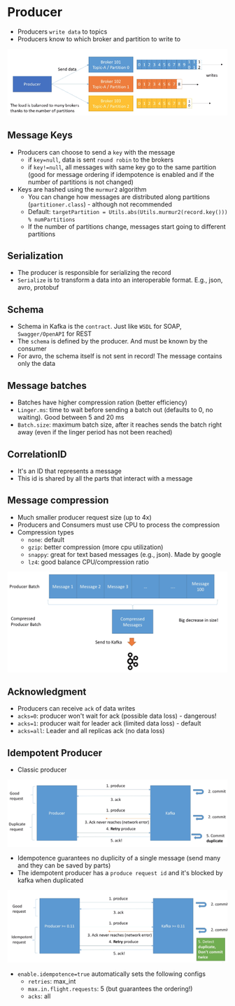 # Producer

- Producers `write data` to topics
- Producers know to which broker and partition to write to

![Producer](.images/producer.png)

## Message Keys

- Producers can choose to send a `key` with the message
  - if `key=null`, data is sent `round robin` to the brokers
  - if `key!=null`, all messages with same key go to the same partition (good for message ordering if idempotence is enabled and if the number of partitions is not changed)
- Keys are hashed using the `murmur2` algorithm
  - You can change how messages are distributed along partitions (`partitioner.class`) - although not recommended
  - Default: `targetPartition = Utils.abs(Utils.murmur2(record.key())) % numPartitions`
  - If the number of partitions change, messages start going to different partitions

## Serialization

- The producer is responsible for serializing the record
- `Serialize` is to transform a data into an interoperable format. E.g., json, avro, protobuf

## Schema

- Schema in Kafka is the `contract`. Just like `WSDL` for SOAP, `Swagger/OpenAPI` for REST
- The `schema` is defined by the producer. And must be known by the consumer
- For avro, the schema itself is not sent in record! The message contains only the data

## Message batches

- Batches have higher compression ration (better efficiency)
- `Linger.ms`: time to wait before sending a batch out (defaults to 0, no waiting). Good between 5 and 20 ms
- `Batch.size`: maximum batch size, after it reaches sends the batch right away (even if the linger period has not been reached)

## CorrelationID

- It's an ID that represents a message
- This id is shared by all the parts that interact with a message

## Message compression

- Much smaller producer request size (up to 4x)
- Producers and Consumers must use CPU to process the compression
- Compression types
  - `none`: default
  - `gzip`: better compression (more cpu utilization)
  - `snappy`: great for text based messages (e.g., json). Made by google
  - `lz4`: good balance CPU/compression ratio

![Message Compression](.images/message-compression.png)

## Acknowledgment

- Producers can receive `ack` of data writes
- `acks=0`: producer won't wait for ack (possible data loss) - dangerous!
- `acks=1`: producer wait for leader ack (limited data loss) - default
- `acks=all`: Leader and all replicas ack (no data loss)

## Idempotent Producer

- Classic producer

![Classic Producer](.images/producer-classic.png)

- Idempotence guarantees no duplicity of a single message (send many and they can be saved by parts)
- The idempotent producer has a `produce request id` and it's blocked by kafka when duplicated

![Idempotent Producer](.images/producer-idempotent.png)

- `enable.idempotence=true` automatically sets the following configs
  - `retries`: max_int
  - `max.in.flight.requests`: 5 (but guarantees the ordering!)
  - `acks`: all
